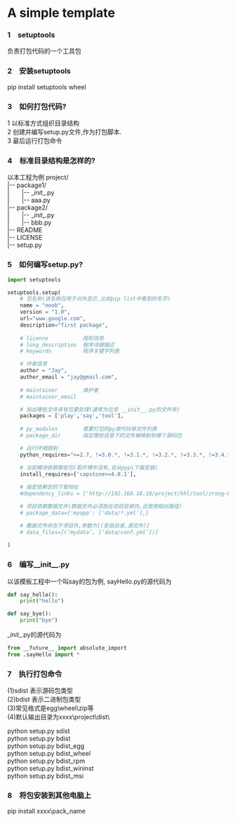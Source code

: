 # A simple template

### 1&#8195;setuptools
负责打包代码的一个工具包

### 2&#8195;安装setuptools
pip install setuptools wheel

### 3&#8195;如何打包代码?
1 以标准方式组织目录结构  
2 创建并编写setup.py文件,作为打包脚本.  
3 最后运行打包命令  

### 4&#8195;标准目录结构是怎样的?  
以本工程为例
project/  
|-- package1/  
|&#8195;&#8195;|-- \__init__.py  
|&#8195;&#8195;|-- aaa.py  
|-- package2/  
|&#8195;&#8195;|-- \__init__.py  
|&#8195;&#8195;|-- bbb.py  
|-- README  
|-- LICENSE  
|-- setup.py  

### 5&#8195;如何编写setup.py?
```python
import setuptools

setuptools.setup(
    # 包名称(该名称仅用于对外显示,比如pip list中看到的名字)
    name = "noob",
    version = "1.0",
    url="www.google.com",
    description="first package",
    
    # license           授权信息
    # long_description  程序详细描述
    # keywords          程序关键字列表

    # 作者信息
    author = "Jay",
    author_email = "jay@gmail.com",
    
    # maintainer        维护者
    # maintainer_email

    # 指出哪些文件夹有包要处理(通常为包含 __init__.py的文件夹)
    packages = ['play','say','tool'],
    
    # py_modules        需要打包的py源代码单文件列表
    # package_dir       指定哪些目录下的文件被映射到哪个源码包

    # 运行环境限制
    python_requires=">=2.7, !=3.0.*, !=3.1.*, !=3.2.*, !=3.3.*, !=3.4.*",

    # 当前模块依赖哪些包(若环境中没有,会从pypi下载安装)
    install_requires=['capstone>=4.0.1'],
    
    # 指定依赖包的下载地址
    #dependency_links = ['http://192.168.18.18/project/hhl/tool/zrong-0.2.1.tar.gz']

    # 项目依赖数据文件(数据文件必须放在项目目录内,且使用相对路径)
    # package_data={'myapp': ['data/*.yml'],}

    # 数据文件存在于项目外,参数为[(安装目录,源文件)]
    # data_files=[(‘mydata’, [‘data/conf.yml’])]
    
)
```

### 6&#8195;编写__init__.py
以该模板工程中一个叫say的包为例,
sayHello.py的源代码为
```python
def say_hello():
    print("hello")

def say_bye():
    print("bye")
```

\__init__.py的源代码为
```python
from __future__ import absolute_import
from .sayHello import *
```

### 7&#8195;执行打包命令
(1)sdist 表示源码包类型  
(2)bdist 表示二进制包类型  
(3)常见格式是egg\wheel\zip等  
(4)默认输出目录为xxxx\project\dist\  

python setup.py sdist  
python setup.py bdist  
python setup.py bdist_egg  
python setup.py bdist_wheel  
python setup.py bdist_rpm  
python setup.py bdist_wininst  
python setup.py bdist_msi  

### 8&#8195;将包安装到其他电脑上
pip install xxxx\pack_name
